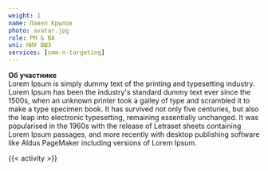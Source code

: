```yaml
---
weight: 1
name: Павел Крылов
photo: avatar.jpg
role: PM & BA
uni: НИУ ВШЭ
services: [smm-n-targeting]
---
```


<strong class="accent">Об участнике</strong>  
Lorem Ipsum is simply dummy text of the printing and typesetting industry. Lorem Ipsum has been the industry's standard dummy text ever since the 1500s, when an unknown printer took a galley of type and scrambled it to make a type specimen book. It has survived not only five centuries, but also the leap into electronic typesetting, remaining essentially unchanged. It was popularised in the 1960s with the release of Letraset sheets containing Lorem Ipsum passages, and more recently with desktop publishing software like Aldus PageMaker including versions of Lorem Ipsum.

{{< activity >}}